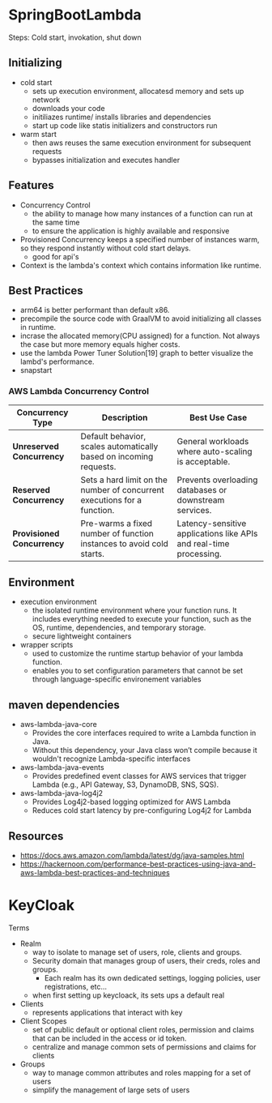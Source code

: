 # SpringBootLambda

Steps: Cold start, invokation, shut down

## Initializing
  - cold start
      - sets up execution environment, allocatesd memory and sets up network
      - downloads your code
      - initiliazes runtime/ installs libraries and dependencies
      - start up code like statis initializers and constructors run
  - warm start
      - then aws reuses the same execution environment for subsequent requests
      - bypasses initialization and executes handler
   
## Features
  - Concurrency Control
      - the ability to manage how many instances of a function can run at the same time
      - to ensure the application is highly available and responsive
  - Provisioned Concurrency keeps a specified number of instances warm, so they respond instantly without cold start delays.
      - good for api's
  - Context is the lambda's context which contains information like runtime.
   
## Best Practices

  - arm64 is better performant than default x86.
  - precompile the source code with GraalVM to avoid initializing all classes in runtime.
  - incrase the allocated memory(CPU assigned) for a function. Not always the case but more memory equals higher costs.
  - use the lambda Power Tuner Solution[19] graph to better visualize the lambd's performance.
  - snapstart


### AWS Lambda Concurrency Control

| **Concurrency Type**       | **Description** | **Best Use Case** |
|---------------------------|----------------|--------------------|
| **Unreserved Concurrency** | Default behavior, scales automatically based on incoming requests. | General workloads where auto-scaling is acceptable. |
| **Reserved Concurrency**   | Sets a hard limit on the number of concurrent executions for a function. | Prevents overloading databases or downstream services. |
| **Provisioned Concurrency** | Pre-warms a fixed number of function instances to avoid cold starts. | Latency-sensitive applications like APIs and real-time processing. |


## Environment
  - execution environment
      - the isolated runtime environment where your function runs. It includes everything needed to execute your function, such as the OS, runtime, dependencies, and temporary storage.
      - secure lightweight containers
  - wrapper scripts
    - used to customize the runtime startup behavior of your lambda function.
    - enables you to set configuration parameters that cannot be set through language-specific environement variables

## maven dependencies
  - aws-lambda-java-core
    - Provides the core interfaces required to write a Lambda function in Java.
    - Without this dependency, your Java class won’t compile because it wouldn't recognize Lambda-specific interfaces
  - aws-lambda-java-events
    - Provides predefined event classes for AWS services that trigger Lambda (e.g., API Gateway, S3, DynamoDB, SNS, SQS).
  - aws-lambda-java-log4j2
    - Provides Log4j2-based logging optimized for AWS Lambda
    - Reduces cold start latency by pre-configuring Log4j2 for Lambda

## Resources
  - https://docs.aws.amazon.com/lambda/latest/dg/java-samples.html
  - https://hackernoon.com/performance-best-practices-using-java-and-aws-lambda-best-practices-and-techniques



# KeyCloak

Terms
  - Realm
    - way to isolate to manage set of users, role, clients and groups.
    - Security domain that manages group of users, their creds, roles and groups.
      - Each realm has its own dedicated settings, logging policies, user registrations, etc...
    - when first setting up keycloack, its sets ups a default real
  - Clients
    - represents applications that interact with key
  - Client Scopes
    - set of public default or optional client roles, permission and claims that can be included in the access or id token.
    - centralize and manage common sets of permissions and claims for clients
  - Groups
    - way to manage common attributes and roles mapping for a set of users
    - simplify the management of large sets of users   






 
  
